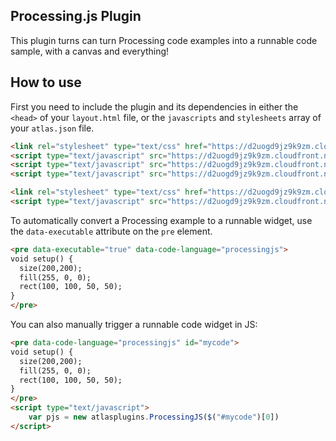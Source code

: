 Processing.js Plugin
--------------------

This plugin turns can turn Processing code examples into a runnable code sample, with a canvas and everything!

How to use
----------

First you need to include the plugin and its dependencies in either the `<head>` of your `layout.html` file, or the `javascripts` and `stylesheets` array of your `atlas.json` file.

```html
<link rel="stylesheet" type="text/css" href="https://d2uogd9jz9k9zm.cloudfront.net/codemirror-4.4.css">
<script type="text/javascript" src="https://d2uogd9jz9k9zm.cloudfront.net/codemirror-4.4.min.js"></script>
<script type="text/javascript" src="https://d2uogd9jz9k9zm.cloudfront.net/underscore-1.6.0.min.js"></script>
<script type="text/javascript" src="https://d2uogd9jz9k9zm.cloudfront.net/processing-1.4.8.min.js"></script>

<link rel="stylesheet" type="text/css" href="https://d2uogd9jz9k9zm.cloudfront.net/processingjs-0.0.1.css">
<script type="text/javascript" src="https://d2uogd9jz9k9zm.cloudfront.net/processingjs-0.0.1.min.js"></script>
```

To automatically convert a Processing example to a runnable widget, use the `data-executable` attribute on the `pre` element.

```html
<pre data-executable="true" data-code-language="processingjs">
void setup() {
  size(200,200);
  fill(255, 0, 0);
  rect(100, 100, 50, 50);
}
</pre>
```

You can also manually trigger a runnable code widget in JS:

```html
<pre data-code-language="processingjs" id="mycode">
void setup() {
  size(200,200);
  fill(255, 0, 0);
  rect(100, 100, 50, 50);
}
</pre>
<script type="text/javascript">
    var pjs = new atlasplugins.ProcessingJS($("#mycode")[0])
</script>
```